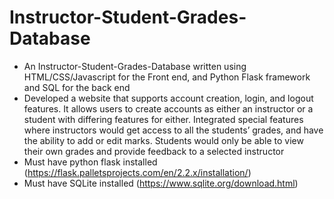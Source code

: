 # Instructor-Student-Grades-Database
* An Instructor-Student-Grades-Database written using HTML/CSS/Javascript for the Front end, and Python Flask framework and SQL for the back end
* Developed a website that supports account creation, login, and logout features. It allows users to create accounts as
either an instructor or a student with differing features for either. Integrated special features where instructors would get access to all the students’ grades, and have the ability to add or edit marks. Students would only be able to view their own grades and provide feedback to a selected instructor
* Must have python flask installed (https://flask.palletsprojects.com/en/2.2.x/installation/)
* Must have SQLite installed (https://www.sqlite.org/download.html)
